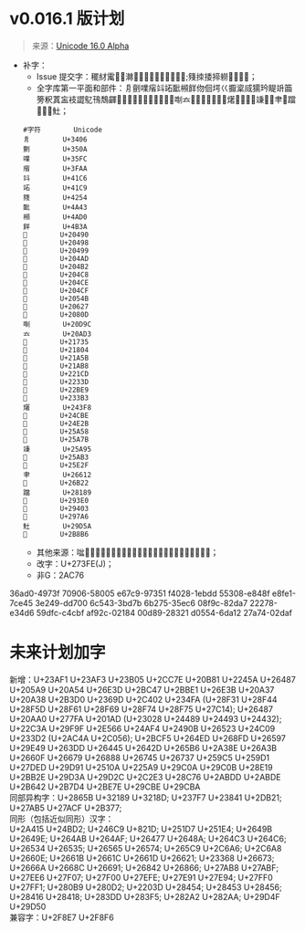 # v0.016.1 版计划  
> 来源：[Unicode 16.0 Alpha](https://www.unicode.org/charts/PDF/Unicode-16.0/#Additions)

- 补字：
  - Issue 提交字：䆉䊷䨞𠬪𠾑𤃬𦁐𨶒𫁂𫟿𮝷𰁜𰛒𰜳𰯲𲂍;䉔拺捼揥軂𡠄𢇍𣎳𫢶；
  - 全字库第一平面和部件：㐆㔊㗼㾪䇆䇉䩃䫐䬺伆佪堮巜擫楶烕獳玪睼竔筁篣粎蒖衁衼譅鳦鳱鵚齳𠒐𠒘𠒙𠒭𠒲𠓈𠓎𠓏𠕋𠘧𠠍𠶜𠫓𡜵𡩛𡪸𢇍𢌽𢯩𣎳𤏸𤲾𤸫𥩘𥩻𥪕𥪳𥸯𦘒𦬢𨆉𩏠𩐃𩞦𩵚；  
  ```
  #字符        Unicode
  㐆        U+3406
  㔊        U+350A
  㗼        U+35FC
  㾪        U+3FAA
  䇆        U+41C6
  䇉        U+41C9
  䉔        U+4254
  䩃        U+4A43
  䫐        U+4AD0
  䬺        U+4B3A
  𠒐        U+20490
  𠒘        U+20498
  𠒙        U+20499
  𠒭        U+204AD
  𠒲        U+204B2
  𠓈        U+204C8
  𠓎        U+204CE
  𠓏        U+204CF
  𠕋        U+2054B
  𠘧        U+20627
  𠠍        U+2080D
  𠶜        U+20D9C
  𠫓        U+20AD3
  𡜵        U+21735
  𡠄        U+21804
  𡩛        U+21A5B
  𡪸        U+21AB8
  𢇍        U+221CD
  𢌽        U+2233D
  𢯩        U+22BE9
  𣎳        U+233B3
  𤏸        U+243F8
  𤲾        U+24CBE
  𤸫        U+24E2B
  𥩘        U+25A58
  𥩻        U+25A7B
  𥪕        U+25A95
  𥪳        U+25AB3
  𥸯        U+25E2F
  𦘒        U+26612
  𦬢        U+26B22
  𨆉        U+28189
  𩏠        U+293E0
  𩐃        U+29403
  𩞦        U+297A6
  𩵚        U+29D5A
  𫢶        U+2B8B6
  ```
  - 其他来源：㖹𪽲𠛸𠖏𡗷𤛭𠮺𫠬𤿱𠄯𠆭𠇇𠪳𡦹𡧑𢀓𬻷𭅃𭍻𭑊𭚥𭤪𭥟𮓠𮥹；  
  - 改字：U+273FE(J)；
  - 非G：2AC76


36ad0-4973f
70906-58005
e67c9-97351
f4028-1ebdd
55308-e848f
e8fe1-7ce45
3e249-dd700
6c543-3bd7b
6b275-35ec6
08f9c-82da7
22278-e34d6
59dfc-c4cbf
af92c-02184
00d89-28321
d0554-6da12
27a74-02daf

# 未来计划加字  
新增：U+23AF1 U+23AF3 U+23B05 U+2CC7E U+20B81 U+2245A U+26487 U+205A9 U+20A54 U+26E3D U+2BC47 U+2BBE1 U+26E3B U+20A37 U+20A38 U+2B3D0 U+2369D U+2C402 U+234FA (U+28F31 U+28F44 U+28F5D U+28F61 U+28F69 U+28F74 U+28F75 U+27C14);
U+26487 U+20AA0 U+277FA U+201AD (U+23028 U+24489 U+24493 U+24432); U+22C3A U+29F9F U+2E566 U+24AF4 U+2490B U+26523 U+24C09 U+233D2 (U+2AC4A U+2C056); U+2BCF5 U+264ED U+268FD U+26597 U+29E49 U+263DD U+26445 U+2642D U+265B6 U+2A38E U+26A3B U+2660F U+26679 U+26888 U+26745 U+26737 U+259C5 U+259D1 U+27DED U+29D91 U+2510A U+225A9 U+29C0A U+29C0B U+28E19 U+2BB2E U+29D3A U+29D2C U+2C2E3 U+28C76 U+2ABDD U+2ABDE U+2B642 U+2B7D4 U+2BE7E U+29CBE U+29CBA  
同部异构字：U+2865B U+32189 U+3218D; U+237F7 U+23841 U+2DB21; U+27AB5 U+27ACF U+2B377;  
同形（包括近似同形）汉字：  
U+2A415 U+24BD2; U+246C9 U+821D; U+251D7 U+251E4; U+2649B U+2649E; U+264AB U+264AF; U+26477 U+2648A; U+264C3 U+264C6; U+26534 U+26535; U+26565 U+26574; U+265C9 U+2C6A6; U+2C6A8 U+2660E; U+2661B U+2661C U+2661D U+26621; U+23368 U+26673; U+2666A U+2668C U+26691; U+26842 U+26866; U+27AB8 U+27ABF; U+27EE6 U+27F07; U+27F00 U+27EFE; U+27E91 U+27E94; U+27FF0 U+27FF1; U+280B9 U+280D2; U+2203D U+28454; U+28453 U+28456; U+28416 U+28418; U+283DD U+283F5; U+282A2 U+282AA; U+29D4F U+29D50  
兼容字：U+2F8E7 U+2F8F6
